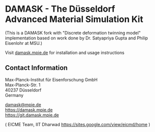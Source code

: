 # DAMASK - The Düsseldorf Advanced Material Simulation Kit

(This is a DAMASK fork with "Discrete deformation twinning model" implementation based on work done by Dr. Satyapriya Gupta and Philip Eisenlohr at MSU.)

Visit [damask.mpie.de](https://damask.mpie.de) for installation and usage instructions

## Contact Information


Max-Planck-Institut für Eisenforschung GmbH  
Max-Planck-Str. 1  
40237 Düsseldorf  
Germany  

damask@mpie.de  
https://damask.mpie.de  
https://git.damask.mpie.de  


(
EICME Team, IIT Dharwad
https://sites.google.com/view/eicmd/home
)
